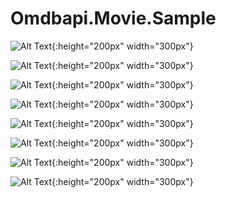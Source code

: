 # Omdbapi.Movie.Sample




![Alt Text]([url](https://github.com/VS-GitHub-001/Omdbapi.Movie.Sample/blob/master/UI/RazorWebUI/wwwroot/1.png)){:height="200px" width="300px"}


![Alt Text](url){:height="200px" width="300px"}



![Alt Text](url){:height="200px" width="300px"}



![Alt Text](url){:height="200px" width="300px"}



![Alt Text](url){:height="200px" width="300px"}



![Alt Text](url){:height="200px" width="300px"}


![Alt Text](url){:height="200px" width="300px"}



![Alt Text](url){:height="200px" width="300px"}
